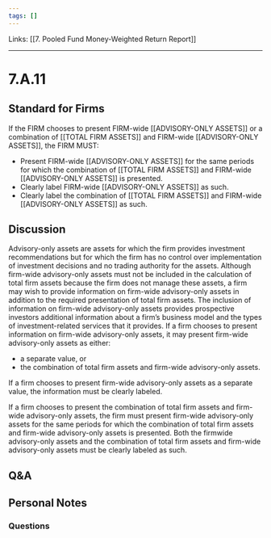 ```yaml
---
tags: []
---
```

Links: [[7. Pooled Fund Money-Weighted Return Report]]
___
# 7.A.11
## Standard for Firms
If the FIRM chooses to present FIRM-wide [[ADVISORY-ONLY ASSETS]] or a combination of [[TOTAL FIRM ASSETS]] and FIRM-wide [[ADVISORY-ONLY ASSETS]], the FIRM MUST:
- Present FIRM-wide [[ADVISORY-ONLY ASSETS]] for the same periods for which the combination of [[TOTAL FIRM ASSETS]] and FIRM-wide [[ADVISORY-ONLY ASSETS]] is presented.
- Clearly label FIRM-wide [[ADVISORY-ONLY ASSETS]] as such.
- Clearly label the combination of [[TOTAL FIRM ASSETS]] and FIRM-wide [[ADVISORY-ONLY ASSETS]] as such.
## Discussion
Advisory-only assets are assets for which the firm provides investment recommendations but for which the firm has no control over implementation of investment decisions and no trading authority for the assets. Although firm-wide advisory-only assets must not be included in the calculation of total firm assets because the firm does not manage these assets, a firm may wish to provide information on firm-wide advisory-only assets in addition to the required presentation of total firm assets. The inclusion of information on firm-wide advisory-only assets provides prospective investors additional information about a firm’s business model and the types of investment-related services that it provides. If a firm chooses to present information on firm-wide advisory-only assets, it may present firm-wide advisory-only assets as either:
- a separate value, or
- the combination of total firm assets and firm-wide advisory-only assets.

If a firm chooses to present firm-wide advisory-only assets as a separate value, the information must be clearly labeled.

If a firm chooses to present the combination of total firm assets and firm-wide advisory-only assets, the firm must present firm-wide advisory-only assets for the same periods for which the combination of total firm assets and firm-wide advisory-only assets is presented. Both the firmwide advisory-only assets and the combination of total firm assets and firm-wide advisory-only assets must be clearly labeled as such.
## Q&A

## Personal Notes

### Questions